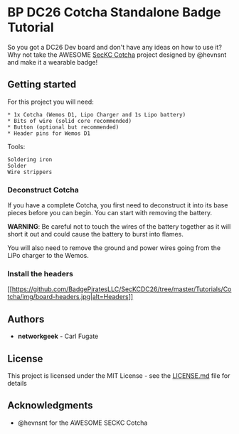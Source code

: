 # BP DC26 Cotcha Standalone Badge Tutorial

So you got a DC26 Dev board and don't have any ideas on how to use it?  Why not take the AWESOME
[SecKC Cotcha](https://github.com/hevnsnt/cotcha) project designed by @hevnsnt and make it a wearable badge!

## Getting started

For this project you will need:

```
* 1x Cotcha (Wemos D1, Lipo Charger and 1s Lipo battery)
* Bits of wire (solid core recommended)
* Button (optional but recommended)
* Header pins for Wemos D1
```

Tools:

```
Soldering iron
Solder
Wire strippers
```

### Deconstruct Cotcha

If you have a complete Cotcha, you first need to deconstruct it into its base pieces before you can begin.  You
can start with removing the battery.  

**WARNING**: Be careful not to touch the wires of the battery together as it will short it out and could
cause the battery to burst into flames.

You will also need to remove the ground and power wires going from the LiPo charger to the Wemos.

### Install the headers


[[https://github.com/BadgePiratesLLC/SecKCDC26/tree/master/Tutorials/Cotcha/img/board-headers.jpg|alt=Headers]]


## Authors

* **networkgeek** - Carl Fugate

## License

This project is licensed under the MIT License - see the [LICENSE.md](LICENSE.md) file for details

## Acknowledgments

* @hevnsnt for the AWESOME SECKC Cotcha
